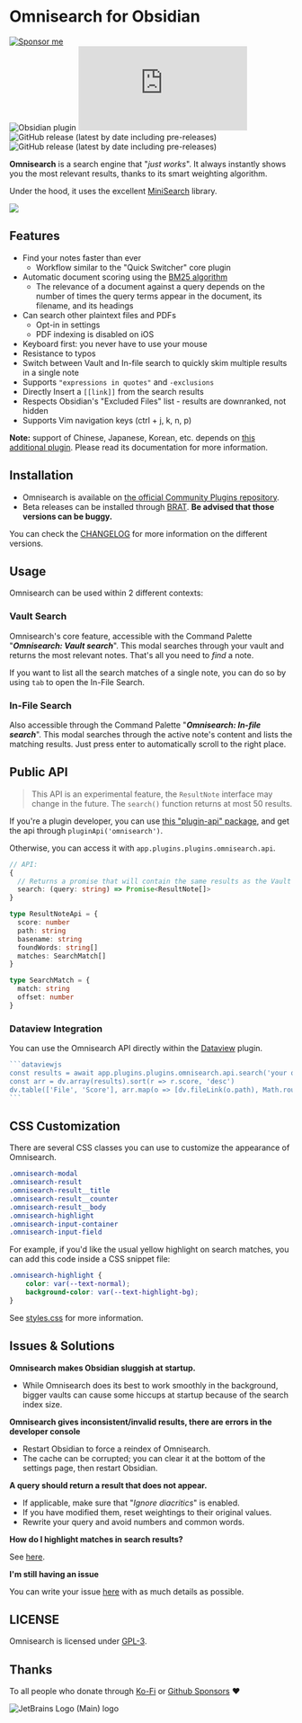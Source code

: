 # Omnisearch for Obsidian

[![Sponsor me](https://img.shields.io/badge/%E2%9D%A4%20Like%20this%20plugin%3F-Sponsor%20me!-ff69b4)](https://github.com/sponsors/scambier)  
![Obsidian plugin](https://img.shields.io/endpoint?url=https%3A%2F%2Fscambier.xyz%2Fobsidian-endpoints%2Fomnisearch.json)
![GitHub release (latest by date and asset)](https://img.shields.io/github/downloads/scambier/obsidian-omnisearch/latest/main.js)  
![GitHub release (latest by date including pre-releases)](https://img.shields.io/github/v/release/scambier/obsidian-omnisearch)
![GitHub release (latest by date including pre-releases)](https://img.shields.io/github/v/release/scambier/obsidian-omnisearch?include_prereleases&label=BRAT%20beta)

**Omnisearch** is a search engine that "_just works_". It always instantly shows you the most relevant results, thanks to its smart weighting algorithm.

Under the hood, it uses the excellent [MiniSearch](https://github.com/lucaong/minisearch) library.

![](https://raw.githubusercontent.com/scambier/obsidian-omnisearch/master/images/omnisearch.gif)

## Features

- Find your notes faster than ever
    - Workflow similar to the "Quick Switcher" core plugin
- Automatic document scoring using the [BM25 algorithm](https://github.com/lucaong/minisearch/issues/129#issuecomment-1046257399)
  - The relevance of a document against a query depends on the number of times the query terms appear in the document, its filename, and its headings
- Can search other plaintext files and PDFs
    - Opt-in in settings
    - PDF indexing is disabled on iOS
- Keyboard first: you never have to use your mouse
- Resistance to typos
- Switch between Vault and In-file search to quickly skim multiple results in a single note
- Supports `"expressions in quotes"` and `-exclusions`
- Directly Insert a `[[link]]` from the search results
- Respects Obsidian's "Excluded Files" list - results are downranked, not hidden
- Supports Vim navigation keys (ctrl + j, k, n, p)

**Note:** support of Chinese, Japanese, Korean, etc. depends on [this additional plugin](https://github.com/aidenlx/cm-chs-patch). Please read its documentation for more information.

## Installation

- Omnisearch is available on [the official Community Plugins repository](https://obsidian.md/plugins?search=Omnisearch).
- Beta releases can be installed through [BRAT](https://github.com/TfTHacker/obsidian42-brat). **Be advised that those versions can be buggy.**

You can check the [CHANGELOG](./CHANGELOG.md) for more information on the different versions.

## Usage

Omnisearch can be used within 2 different contexts:

### Vault Search

Omnisearch's core feature, accessible with the Command Palette "**_Omnisearch: Vault search_**". This modal searches through your vault and returns the most relevant notes. That's all you need to _find_ a note.

If you want to list all the search matches of a single note, you can do so by using `tab` to open the In-File Search.

### In-File Search 

Also accessible through the Command Palette "**_Omnisearch: In-file search_**". This modal searches through the active note's content and lists the matching results. Just press enter to automatically scroll to the right place.


## Public API

> This API is an experimental feature, the `ResultNote` interface may change in the future. The `search()` function returns at most 50 results.

If you're a plugin developer, you can use [this "plugin-api" package](https://github.com/vanakat/plugin-api), and get the api through `pluginApi('omnisearch')`.

Otherwise, you can access it with `app.plugins.plugins.omnisearch.api`.

```ts
// API:
{
  // Returns a promise that will contain the same results as the Vault modal
  search: (query: string) => Promise<ResultNote[]>
}

type ResultNoteApi = {
  score: number
  path: string
  basename: string
  foundWords: string[]
  matches: SearchMatch[]
}

type SearchMatch = {
  match: string
  offset: number
}
```

### Dataview Integration

You can use the Omnisearch API directly within the [Dataview](https://blacksmithgu.github.io/obsidian-dataview/) plugin.

~~~js
```dataviewjs
const results = await app.plugins.plugins.omnisearch.api.search('your query')
const arr = dv.array(results).sort(r => r.score, 'desc')
dv.table(['File', 'Score'], arr.map(o => [dv.fileLink(o.path), Math.round(o.score)]))
```
~~~

## CSS Customization

There are several CSS classes you can use to customize the appearance of Omnisearch.

```css
.omnisearch-modal
.omnisearch-result
.omnisearch-result__title
.omnisearch-result__counter
.omnisearch-result__body
.omnisearch-highlight
.omnisearch-input-container
.omnisearch-input-field
```

For example, if you'd like the usual yellow highlight on search matches, you can add this code inside a CSS snippet file:

```css
.omnisearch-highlight {
    color: var(--text-normal);
    background-color: var(--text-highlight-bg);
}
```

See [styles.css](./assets/styles.css) for more information.

## Issues & Solutions

**Omnisearch makes Obsidian sluggish at startup.**

- While Omnisearch does its best to work smoothly in the background, bigger vaults can cause some hiccups at startup because of the search index size.

**Omnisearch gives inconsistent/invalid results, there are errors in the developer console**

- Restart Obsidian to force a reindex of Omnisearch.
- The cache can be corrupted; you can clear it at the bottom of the settings page, then restart Obsidian.

**A query should return a result that does not appear.**

- If applicable, make sure that "*Ignore diacritics*" is enabled.
- If you have modified them, reset weightings to their original values.
- Rewrite your query and avoid numbers and common words.

**How do I highlight matches in search results?**

See [here](https://github.com/scambier/obsidian-omnisearch#css-customization).

**I'm still having an issue**

You can write your issue [here](https://github.com/scambier/obsidian-omnisearch/issues) with as much details as possible.


## LICENSE

Omnisearch is licensed under [GPL-3](https://tldrlegal.com/license/gnu-general-public-license-v3-(gpl-3)).

## Thanks

To all people who donate through [Ko-Fi](https://ko-fi.com/scambier) or [Github Sponsors](https://github.com/sponsors/scambier) ❤

![JetBrains Logo (Main) logo](https://resources.jetbrains.com/storage/products/company/brand/logos/jb_beam.svg)
